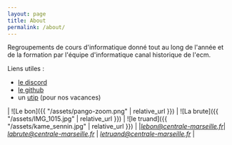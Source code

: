 ```yaml
---
layout: page
title: About
permalink: /about/
---
```



Regroupements de cours d'informatique donné tout au long de l'année et de la formation par l'équipe d'informatique canal historique de l'ecm.

 Liens utiles :

  - [le discord](https://discord.gg/4UkDeAT)
  - [le github](https://github.com/FrancoisBrucker/cours_informatique)
  - un [utip](https://www.utip.io/) (pour nos vacances)


| ![Le bon]({{ "/assets/pango-zoom.png" | relative_url }}) | ![La brute]({{ "/assets/IMG_1015.jpg" | relative_url }}) | ![le truand]({{ "/assets/kame_sennin.jpg" | relative_url }}) |
|*lebon@centrale-marseille.fr*| *labrute@centrale-marseille.fr* | *letruand@centrale-marseille.fr* | 

